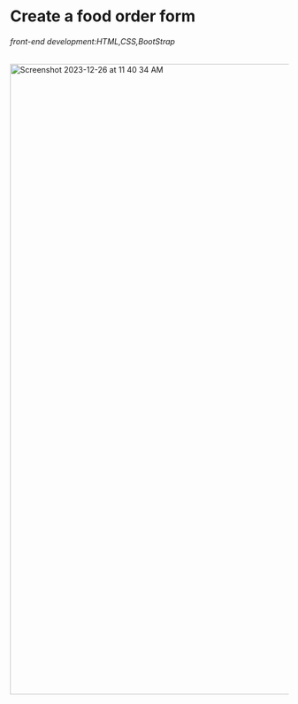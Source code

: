<h1>Create a food order form</h1>
<h6>front-end development:HTML,CSS,BootStrap</h6>
<img width="1138" alt="Screenshot 2023-12-26 at 11 40 34 AM" src="https://github.com/gowsiraj/Day-15-2-TASK/assets/145602948/6438f5a4-3f66-409e-9636-ff05312f80f5">
